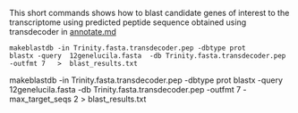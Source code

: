 This short commands shows how to blast candidate genes of interest to the transcriptome using predicted peptide sequence obtained using transdecoder in [annotate.md](annotate.md)

```
makeblastdb -in Trinity.fasta.transdecoder.pep -dbtype prot
blastx -query  12genelucila.fasta  -db Trinity.fasta.transdecoder.pep -outfmt 7   >  blast_results.txt
```

makeblastdb -in Trinity.fasta.transdecoder.pep -dbtype prot
blastx -query  12genelucila.fasta  -db Trinity.fasta.transdecoder.pep -outfmt 7  -max_target_seqs 2  >  blast_results.txt